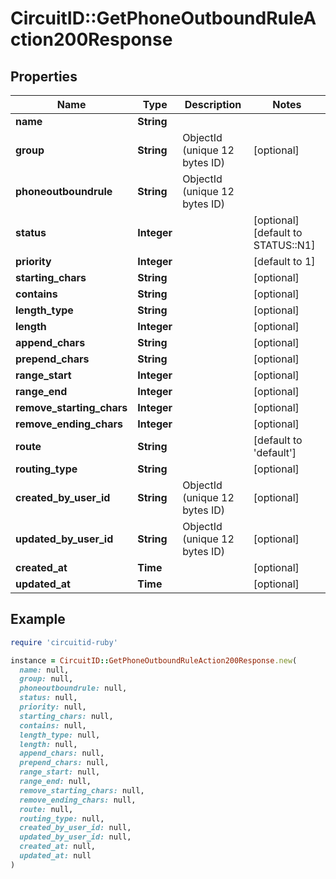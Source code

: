 # CircuitID::GetPhoneOutboundRuleAction200Response

## Properties

| Name | Type | Description | Notes |
| ---- | ---- | ----------- | ----- |
| **name** | **String** |  |  |
| **group** | **String** | ObjectId (unique 12 bytes ID) | [optional] |
| **phoneoutboundrule** | **String** | ObjectId (unique 12 bytes ID) |  |
| **status** | **Integer** |  | [optional][default to STATUS::N1] |
| **priority** | **Integer** |  | [default to 1] |
| **starting_chars** | **String** |  | [optional] |
| **contains** | **String** |  | [optional] |
| **length_type** | **String** |  | [optional] |
| **length** | **Integer** |  | [optional] |
| **append_chars** | **String** |  | [optional] |
| **prepend_chars** | **String** |  | [optional] |
| **range_start** | **Integer** |  | [optional] |
| **range_end** | **Integer** |  | [optional] |
| **remove_starting_chars** | **Integer** |  | [optional] |
| **remove_ending_chars** | **Integer** |  | [optional] |
| **route** | **String** |  | [default to &#39;default&#39;] |
| **routing_type** | **String** |  | [optional] |
| **created_by_user_id** | **String** | ObjectId (unique 12 bytes ID) | [optional] |
| **updated_by_user_id** | **String** | ObjectId (unique 12 bytes ID) | [optional] |
| **created_at** | **Time** |  | [optional] |
| **updated_at** | **Time** |  | [optional] |

## Example

```ruby
require 'circuitid-ruby'

instance = CircuitID::GetPhoneOutboundRuleAction200Response.new(
  name: null,
  group: null,
  phoneoutboundrule: null,
  status: null,
  priority: null,
  starting_chars: null,
  contains: null,
  length_type: null,
  length: null,
  append_chars: null,
  prepend_chars: null,
  range_start: null,
  range_end: null,
  remove_starting_chars: null,
  remove_ending_chars: null,
  route: null,
  routing_type: null,
  created_by_user_id: null,
  updated_by_user_id: null,
  created_at: null,
  updated_at: null
)
```

